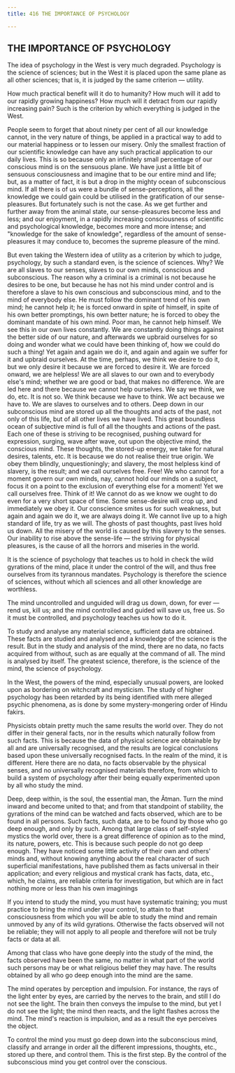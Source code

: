 ```yaml
---
title: 416 THE IMPORTANCE OF PSYCHOLOGY

---
```

  

## THE IMPORTANCE OF PSYCHOLOGY

The idea of psychology in the West is very much degraded. Psychology is
the science of sciences; but in the West it is placed upon the same
plane as all other sciences; that is, it is judged by the same criterion
— utility.

How much practical benefit will it do to humanity? How much will it add
to our rapidly growing happiness? How much will it detract from our
rapidly increasing pain? Such is the criterion by which everything is
judged in the West.

People seem to forget that about ninety per cent of all our knowledge
cannot, in the very nature of things, be applied in a practical way to
add to our material happiness or to lessen our misery. Only the smallest
fraction of our scientific knowledge can have any such practical
application to our daily lives. This is so because only an infinitely
small percentage of our conscious mind is on the sensuous plane. We have
just a little bit of sensuous consciousness and imagine that to be our
entire mind and life; but, as a matter of fact, it is but a drop in the
mighty ocean of subconscious mind. If all there is of us were a bundle
of sense-perceptions, all the knowledge we could gain could be utilised
in the gratification of our sense-pleasures. But fortunately such is not
the case. As we get further and further away from the animal state, our
sense-pleasures become less and less; and our enjoyment, in a rapidly
increasing consciousness of scientific and psychological knowledge,
becomes more and more intense; and "knowledge for the sake of
knowledge", regardless of the amount of sense-pleasures it may conduce
to, becomes the supreme pleasure of the mind.

But even taking the Western idea of utility as a criterion by which to
judge, psychology, by such a standard even, is the science of sciences.
Why? We are all slaves to our senses, slaves to our own minds, conscious
and subconscious. The reason why a criminal is a criminal is not because
he desires to be one, but because he has not his mind under control and
is therefore a slave to his own conscious and subconscious mind, and to
the mind of everybody else. He must follow the dominant trend of his own
mind; he cannot help it; he is forced onward in spite of himself, in
spite of his own better promptings, his own better nature; he is forced
to obey the dominant mandate of his own mind. Poor man, he cannot help
himself. We see this in our own lives constantly. We are constantly
doing things against the better side of our nature, and afterwards we
upbraid ourselves for so doing and wonder what we could have been
thinking of, how we could do such a thing! Yet again and again we do it,
and again and again we suffer for it and upbraid ourselves. At the time,
perhaps, we think we desire to do it, but we only desire it because we
are forced to desire it. We are forced onward, we are helpless! We are
all slaves to our own and to everybody else's mind; whether we are good
or bad, that makes no difference. We are led here and there because we
cannot help ourselves. We say we think, we do, etc. It is not so. We
think because we have to think. We act because we have to. We are slaves
to ourselves and to others. Deep down in our subconscious mind are
stored up all the thoughts and acts of the past, not only of this life,
but of all other lives we have lived. This great boundless ocean of
subjective mind is full of all the thoughts and actions of the past.
Each one of these is striving to be recognised, pushing outward for
expression, surging, wave after wave, out upon the objective mind, the
conscious mind. These thoughts, the stored-up energy, we take for
natural desires, talents, etc. It is because we do not realise their
true origin. We obey them blindly, unquestioningly; and slavery, the
most helpless kind of slavery, is the result; and we call ourselves
free. Free! We who cannot for a moment govern our own minds, nay, cannot
hold our minds on a subject, focus it on a point to the exclusion of
everything else for a moment! Yet we call ourselves free. Think of it!
We cannot do as we know we ought to do even for a very short space of
time. Some sense-desire will crop up, and immediately we obey it. Our
conscience smites us for such weakness, but again and again we do it, we
are always doing it. We cannot live up to a high standard of life, try
as we will. The ghosts of past thoughts, past lives hold us down. All
the misery of the world is caused by this slavery to the senses. Our
inability to rise above the sense-life — the striving for physical
pleasures, is the cause of all the horrors and miseries in the world.

It is the science of psychology that teaches us to hold in check the
wild gyrations of the mind, place it under the control of the will, and
thus free ourselves from its tyrannous mandates. Psychology is therefore
the science of sciences, without which all sciences and all other
knowledge are worthless.

The mind uncontrolled and unguided will drag us down, down, for ever —
rend us, kill us; and the mind controlled and guided will save us, free
us. So it must be controlled, and psychology teaches us how to do it.

To study and analyse any material science, sufficient data are obtained.
These facts are studied and analysed and a knowledge of the science is
the result. But in the study and analysis of the mind, there are no
data, no facts acquired from without, such as are equally at the command
of all. The mind is analysed by itself. The greatest science, therefore,
is the science of the mind, the science of psychology.

In the West, the powers of the mind, especially unusual powers, are
looked upon as bordering on witchcraft and mysticism. The study of
higher psychology has been retarded by its being identified with mere
alleged psychic phenomena, as is done by some mystery-mongering order of
Hindu fakirs.

Physicists obtain pretty much the same results the world over. They do
not differ in their general facts, nor in the results which naturally
follow from such facts. This is because the data of physical science are
obtainable by all and are universally recognised, and the results are
logical conclusions based upon these universally recognised facts. In
the realm of the mind, it is different. Here there are no data, no facts
observable by the physical senses, and no universally recognised
materials therefore, from which to build a system of psychology after
their being equally experimented upon by all who study the mind.

Deep, deep within, is the soul, the essential man, the Âtman. Turn the
mind inward and become united to that; and from that standpoint of
stability, the gyrations of the mind can be watched and facts observed,
which are to be found in all persons. Such facts, such data, are to be
found by those who go deep enough, and only by such. Among that large
class of self-styled mystics the world over, there is a great difference
of opinion as to the mind, its nature, powers, etc. This is because such
people do not go deep enough. They have noticed some little activity of
their own and others' minds and, without knowing anything about the real
character of such superficial manifestations, have published them as
facts universal in their application; and every religious and mystical
crank has facts, data, etc., which, he claims, are reliable criteria for
investigation, but which are in fact nothing more or less than his own
imaginings

If you intend to study the mind, you must have systematic training; you
must practice to bring the mind under your control, to attain to that
consciousness from which you will be able to study the mind and remain
unmoved by any of its wild gyrations. Otherwise the facts observed will
not be reliable; they will not apply to all people and therefore will
not be truly facts or data at all.

Among that class who have gone deeply into the study of the mind, the
facts observed have been the same, no matter in what part of the world
such persons may be or what religious belief they may have. The results
obtained by all who go deep enough into the mind are the same.

The mind operates by perception and impulsion. For instance, the rays of
the light enter by eyes, are carried by the nerves to the brain, and
still I do not see the light. The brain then conveys the impulse to the
mind, but yet I do not see the light; the mind then reacts, and the
light flashes across the mind. The mind's reaction is impulsion, and as
a result the eye perceives the object.

To control the mind you must go deep down into the subconscious mind,
classify and arrange in order all the different impressions, thoughts,
etc., stored up there, and control them. This is the first step. By the
control of the subconscious mind you get control over the conscious.